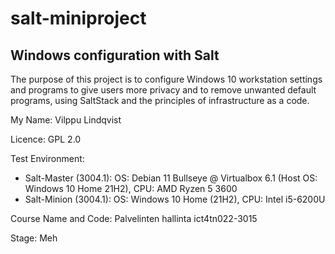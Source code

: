 # salt-miniproject

## Windows configuration with Salt

The purpose of this project is to configure Windows 10 workstation settings and programs to give users more privacy and to remove unwanted default programs, using SaltStack and the principles of infrastructure as a code.

My Name: Vilppu Lindqvist

Licence: GPL 2.0

Test Environment:

 * Salt-Master (3004.1): OS: Debian 11 Bullseye @ Virtualbox 6.1 (Host OS: Windows 10 Home 21H2), CPU: AMD Ryzen 5 3600
 * Salt-Minion (3004.1): OS: Windows 10 Home (21H2), CPU: Intel i5-6200U

Course Name and Code: Palvelinten hallinta ict4tn022-3015

Stage: Meh


